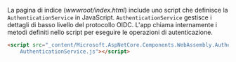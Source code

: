 La pagina di indice (*wwwroot/index.html*) include uno script che definisce la `AuthenticationService` in JavaScript. `AuthenticationService` gestisce i dettagli di basso livello del protocollo OIDC. L'app chiama internamente i metodi definiti nello script per eseguire le operazioni di autenticazione.

```html
<script src="_content/Microsoft.AspNetCore.Components.WebAssembly.Authentication/
    AuthenticationService.js"></script>
```
